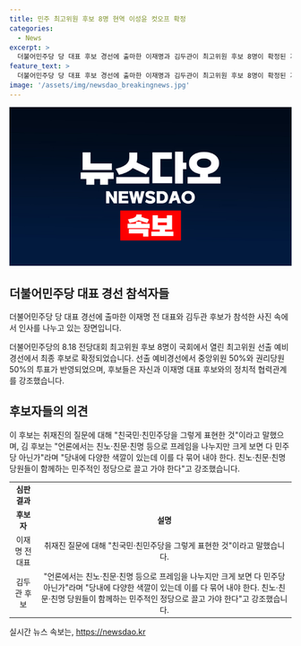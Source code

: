 ```yaml
---
title: 민주 최고위원 후보 8명 현역 이성윤 컷오프 확정
categories:
  - News
excerpt: >
  더불어민주당 당 대표 후보 경선에 출마한 이재명과 김두관이 최고위원 후보 8명이 확정된 가운데 인사를 나누며 친노·친문·친명을 넘어 민주당을 함께 이끌어야 한다는 강조를 했다. 최고위원 후보들은 친명 마케팅 경쟁과 협력관계를 강조하며 정치적 입장을 공개했는데, 김두관 후보는 다양한 색깔을 함께 묶어 민주당을 이끌어야 한다고 주장했다. 
feature_text: >
  더불어민주당 당 대표 후보 경선에 출마한 이재명과 김두관이 최고위원 후보 8명이 확정된 가운데 인사를 나누며 친노·친문·친명을 넘어 민주당을 함께 이끌어야 한다는 강조를 했다. 최고위원 후보들은 친명 마케팅 경쟁과 협력관계를 강조하며 정치적 입장을 공개했는데, 김두관 후보는 다양한 색깔을 함께 묶어 민주당을 이끌어야 한다고 주장했다. 
image: '/assets/img/newsdao_breakingnews.jpg'
---
```


<p><img src="/assets/img/newsdao_breakingnews.jpg" alt="koreaapp 속보" /></p>

<h2 data-ke-size="size26">더불어민주당 대표 경선 참석자들</h2>

<p data-ke-size="size16">더불어민주당 당 대표 경선에 출마한 이재명 전 대표와 김두관 후보가 참석한 사진 속에서 인사를 나누고 있는 장면입니다.</p>

<p data-ke-size="size16">더불어민주당의 8.18 전당대회 최고위원 후보 8명이 국회에서 열린 최고위원 선출 예비경선에서 최종 후보로 확정되었습니다. 선출 예비경선에서 중앙위원 50%와 권리당원 50%의 투표가 반영되었으며, 후보들은 자신과 이재명 대표 후보와의 정치적 협력관계를 강조했습니다.</p>

<h2 data-ke-size="size26">후보자들의 의견</h2>

<p data-ke-size="size16">이 후보는 취재진의 질문에 대해 "친국민·친민주당을 그렇게 표현한 것"이라고 말했으며, 김 후보는 "언론에서는 친노·친문·친명 등으로 프레임을 나누지만 크게 보면 다 민주당 아닌가"라며 "당내에 다양한 색깔이 있는데 이를 다 묶어 내야 한다. 친노·친문·친명 당원들이 함께하는 민주적인 정당으로 끌고 가야 한다"고 강조했습니다.</p>

<table>
  <tr>
    <td style="text-align: center; height: 17px;"><b>심판 결과</b></td>
  </tr>
  <tr>
    <td style="text-align: center;"><b>후보자</b></td>
    <td style="text-align: center;"><b>설명</b></td>
  </tr>
  <tr>
    <td style="text-align: center;">이재명 전 대표</td>
    <td style="text-align: center;">취재진 질문에 대해 "친국민·친민주당을 그렇게 표현한 것"이라고 말했습니다.</td>
  </tr>
  <tr>
    <td style="text-align: center;">김두관 후보</td>
    <td style="text-align: center;">"언론에서는 친노·친문·친명 등으로 프레임을 나누지만 크게 보면 다 민주당 아닌가"라며 "당내에 다양한 색깔이 있는데 이를 다 묶어 내야 한다. 친노·친문·친명 당원들이 함께하는 민주적인 정당으로 끌고 가야 한다"고 강조했습니다.</td>
  </tr>
</table>
실시간 뉴스 속보는, <a href="https://newsdao.kr" rel="dofollow">https://newsdao.kr</a>


